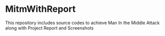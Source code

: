 # MitmWithReport
This repository includes source codes to achieve Man In the Middle Attack along with Project Report and Screenshots
